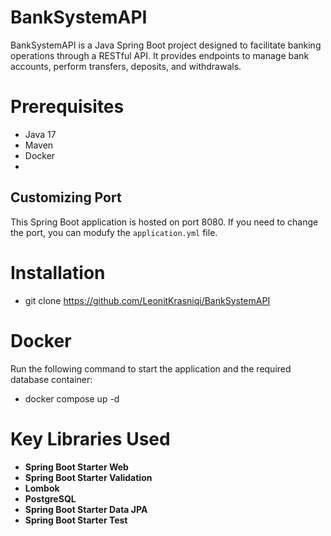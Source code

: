 # BankSystemAPI

BankSystemAPI is a Java Spring Boot project designed to facilitate banking operations through a RESTful API. It provides endpoints to manage bank accounts, perform transfers, deposits, and withdrawals.

# Prerequisites
* Java 17
* Maven
* Docker
* 
## Customizing Port
This Spring Boot application is hosted on port 8080. If you need to change the port, you can  modufy the `application.yml` file.

# Installation
* git clone https://github.com/LeonitKrasniqi/BankSystemAPI

# Docker
Run the following command to start the application and the required database container:
* docker compose up -d

# Key Libraries Used

- **Spring Boot Starter Web**
- **Spring Boot Starter Validation**
- **Lombok**
- **PostgreSQL**
- **Spring Boot Starter Data JPA**
- **Spring Boot Starter Test**
